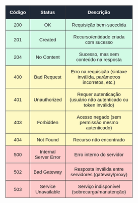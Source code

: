 <div align="center">

<table style="border-collapse: collapse; width: 80%; text-align: center; font-family: Arial, sans-serif; font-size: 15px;">
  <thead>
    <tr style="background-color: #1f2937; color: #ffffff;">
      <th style="padding: 12px; border: 1px solid #333;">Código</th>
      <th style="padding: 12px; border: 1px solid #333;">Status</th>
      <th style="padding: 12px; border: 1px solid #333;">Descrição</th>
    </tr>
  </thead>
  <tbody>
    <tr style="background-color: #d1fae5;">
      <td style="padding: 10px; border: 1px solid #333;">200</td>
      <td style="padding: 10px; border: 1px solid #333;">OK</td>
      <td style="padding: 10px; border: 1px solid #333;">Requisição bem-sucedida</td>
    </tr>
    <tr style="background-color: #d1fae5;">
      <td style="padding: 10px; border: 1px solid #333;">201</td>
      <td style="padding: 10px; border: 1px solid #333;">Created</td>
      <td style="padding: 10px; border: 1px solid #333;">Recurso/entidade criada com sucesso</td>
    </tr>
    <tr style="background-color: #d1fae5;">
      <td style="padding: 10px; border: 1px solid #333;">204</td>
      <td style="padding: 10px; border: 1px solid #333;">No Content</td>
      <td style="padding: 10px; border: 1px solid #333;">Sucesso, mas sem conteúdo na resposta</td>
    </tr>
    <tr style="background-color: #fef9c3;">
      <td style="padding: 10px; border: 1px solid #333;">400</td>
      <td style="padding: 10px; border: 1px solid #333;">Bad Request</td>
      <td style="padding: 10px; border: 1px solid #333;">Erro na requisição (sintaxe inválida, parâmetros incorretos, etc.)</td>
    </tr>
    <tr style="background-color: #fef9c3;">
      <td style="padding: 10px; border: 1px solid #333;">401</td>
      <td style="padding: 10px; border: 1px solid #333;">Unauthorized</td>
      <td style="padding: 10px; border: 1px solid #333;">Requer autenticação (usuário não autenticado ou token inválido)</td>
    </tr>
    <tr style="background-color: #fef9c3;">
      <td style="padding: 10px; border: 1px solid #333;">403</td>
      <td style="padding: 10px; border: 1px solid #333;">Forbidden</td>
      <td style="padding: 10px; border: 1px solid #333;">Acesso negado (sem permissão mesmo autenticado)</td>
    </tr>
    <tr style="background-color: #fef9c3;">
      <td style="padding: 10px; border: 1px solid #333;">404</td>
      <td style="padding: 10px; border: 1px solid #333;">Not Found</td>
      <td style="padding: 10px; border: 1px solid #333;">Recurso não encontrado</td>
    </tr>
    <tr style="background-color: #fecaca;">
      <td style="padding: 10px; border: 1px solid #333;">500</td>
      <td style="padding: 10px; border: 1px solid #333;">Internal Server Error</td>
      <td style="padding: 10px; border: 1px solid #333;">Erro interno do servidor</td>
    </tr>
    <tr style="background-color: #fecaca;">
      <td style="padding: 10px; border: 1px solid #333;">502</td>
      <td style="padding: 10px; border: 1px solid #333;">Bad Gateway</td>
      <td style="padding: 10px; border: 1px solid #333;">Resposta inválida entre servidores (gateway/proxy)</td>
    </tr>
    <tr style="background-color: #fecaca;">
      <td style="padding: 10px; border: 1px solid #333;">503</td>
      <td style="padding: 10px; border: 1px solid #333;">Service Unavailable</td>
      <td style="padding: 10px; border: 1px solid #333;">Serviço indisponível (sobrecarga/manutenção)</td>
    </tr>
  </tbody>
</table>

</div>
